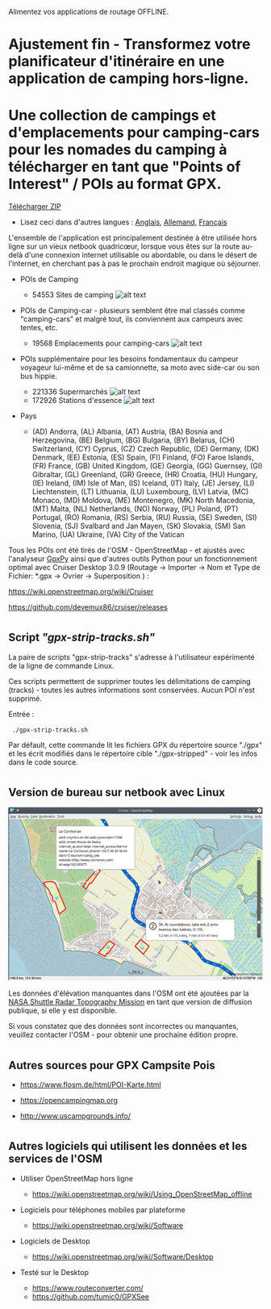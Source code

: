 Alimentez vos applications de routage OFFLINE.

# Ajustement fin - Transformez votre planificateur d'itinéraire en une application de camping hors-ligne.
# Une collection de campings et d'emplacements pour camping-cars pour les nomades du camping à télécharger en tant que "Points of Interest" / POIs au format GPX.

[Télécharger ZIP](https://github.com/GpxFeed/campgrounds/archive/refs/heads/master.zip)

* Lisez ceci dans d'autres langues : [Anglais](README.md), [Allemand](README.de.md), [Français](README.fr.md)

L'ensemble de l'application est principalement destinée à être utilisée hors ligne sur un vieux netbook quadricœur, lorsque vous êtes sur la route au-delà d'une connexion internet utilisable ou abordable, ou dans le désert de l'internet, en cherchant pas à pas le prochain endroit magique où séjourner.

- POIs de Camping 

    - 54553 Sites de camping   ![alt text](https://wiki.openstreetmap.org/w/images/thumb/e/e4/Camping.16.svg/16px-Camping.16.svg.png)

- POIs de Camping-car - plusieurs semblent être mal classés comme "camping-cars" et malgré tout, ils conviennent aux campeurs avec tentes, etc.

    - 19568 Emplacements pour camping-cars   ![alt text](https://wiki.openstreetmap.org/w/images/thumb/a/a1/Caravan-16.svg/16px-Caravan-16.svg.png)

- POIs supplémentaire pour les besoins fondamentaux du campeur voyageur lui-même et de sa camionnette, sa moto avec side-car ou son bus hippie.

    - 221336 Supermarchés   ![alt text](https://wiki.openstreetmap.org/w/images/thumb/7/76/Supermarket-14.svg/16px-Supermarket-14.svg.png)
    - 172926 Stations d'essence  ![alt text](https://wiki.openstreetmap.org/w/images/thumb/7/77/Fuel-16.svg/16px-Fuel-16.svg.png)

- Pays

    - (AD) Andorra, (AL) Albania, (AT) Austria, (BA) Bosnia and Herzegovina, (BE) Belgium, (BG) Bulgaria, (BY) Belarus, (CH) Switzerland, (CY) Cyprus, (CZ) Czech Republic, (DE) Germany, (DK) Denmark, (EE) Estonia, (ES) Spain, (FI) Finland, (FO) Faroe Islands, (FR) France, (GB) United Kingdom, (GE) Georgia, (GG) Guernsey, (GI) Gibraltar, (GL) Greenland, (GR) Greece, (HR) Croatia, (HU) Hungary, (IE) Ireland, (IM) Isle of Man, (IS) Iceland, (IT) Italy, (JE) Jersey, (LI) Liechtenstein, (LT) Lithuania, (LU) Luxembourg, (LV) Latvia, (MC) Monaco, (MD) Moldova, (ME) Montenegro, (MK) North Macedonia, (MT) Malta, (NL) Netherlands, (NO) Norway, (PL) Poland, (PT) Portugal, (RO) Romania, (RS) Serbia, (RU) Russia, (SE) Sweden, (SI) Slovenia, (SJ) Svalbard and Jan Mayen, (SK) Slovakia, (SM) San Marino, (UA) Ukraine, (VA) City of the Vatican

Tous les POIs ont été tirés de l'OSM - OpenStreetMap - et ajustés avec l'analyseur [GpxPy](http://github.com/tkrajina/gpxpy) ainsi que d'autres outils Python pour un fonctionnement optimal avec Cruiser Desktop 3.0.9 (Routage -> Importer -> Nom et Type de Fichier: *.gpx -> Ovrier -> Superposition ) :

  https://wiki.openstreetmap.org/wiki/Cruiser
  
  https://github.com/devemux86/cruiser/releases

# <h2>Script <i>"gpx-strip-tracks.sh"</i></h2>

La paire de scripts "gpx-strip-tracks" s'adresse à l'utilisateur expérimenté de la ligne de commande Linux.

Ces scripts permettent de supprimer toutes les délimitations de camping (tracks) - toutes les autres informations sont conservées. Aucun POI n'est supprimé.

Entrée :

     ./gpx-strip-tracks.sh

Par défault, cette commande lit les fichiers GPX du répertoire source "./gpx" et les écrit modifiés dans le répertoire cible "./gpx-stripped" - voir les infos dans le code source.

# <h2>Version de bureau sur netbook avec Linux</h2>

![alt text](./cruiser.png?raw=true "Cruiser")

Les données d'élévation manquantes dans l'OSM ont été ajoutées par la [NASA Shuttle Radar Topography Mission](https://en.wikipedia.org/wiki/Shuttle_Radar_Topography_Mission) en tant que version de diffusion publique, si elle y est disponible. 

Si vous constatez que des données sont incorrectes ou manquantes, veuillez contacter l'OSM - pour obtenir une prochaine édition propre.

# <h2>Autres sources pour GPX Campsite Pois</h2>

- https://www.flosm.de/html/POI-Karte.html

- https://opencampingmap.org

- http://www.uscampgrounds.info/

# <h2>Autres logiciels qui utilisent les données et les services de l'OSM</h2>

- Utiliser OpenStreetMap hors ligne
    - https://wiki.openstreetmap.org/wiki/Using_OpenStreetMap_offline

- Logiciels pour téléphones mobiles par plateforme
    - https://wiki.openstreetmap.org/wiki/Software

- Logiciels de Desktop 
    - https://wiki.openstreetmap.org/wiki/Software/Desktop

- Testé sur le Desktop
    - https://www.routeconverter.com/
    - https://github.com/tumic0/GPXSee
